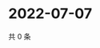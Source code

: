 # 2022-07-07

共 0 条

<!-- BEGIN WEIBO -->
<!-- 最后更新时间 Thu Jul 07 2022 07:15:16 GMT+0800 (China Standard Time) -->

<!-- END WEIBO -->
